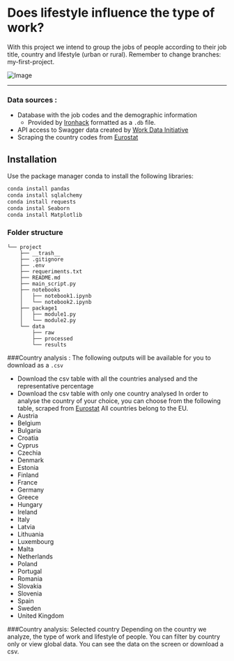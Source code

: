 # Does lifestyle influence the type of work?

With this project we intend to group the jobs of people according to their job title, country and lifestyle (urban or rural).
Remember to change branches: my-first-project.


![Image](https://images.unsplash.com/photo-1532214950507-92ba44a2f6f7?ixlib=rb-1.2.1&ixid=eyJhcHBfaWQiOjEyMDd9&auto=format&fit=crop&w=750&q=80)

---
### Data sources :
 - Database with the job codes and the demographic information
    - Provided by [Ironhack](http://www.potacho.com/files/ironhack/raw_data_project_m1.db) formatted as a `.db` file.
 - API access to Swagger data created by [Work Data Initiative](http://api.dataatwork.org/v1/jobs/autocomplete?contains=data
 )
 - Scraping the country codes from [Eurostat](https://ec.europa.eu/eurostat/statistics-explained/index.php/Glossary:Country_codes)

## **Installation**
Use the package manager conda to install the following libraries:

```bash
conda install pandas
conda install sqlalchemy
conda install requests
conda instal Seaborn
conda install Matplotlib
```
###  **Folder structure**
```
└── project
    ├── __trash__
    ├── .gitignore
    ├── .env
    ├── requeriments.txt
    ├── README.md
    ├── main_script.py
    ├── notebooks
    │   ├── notebook1.ipynb
    │   └── notebook2.ipynb
    ├── package1
    │   ├── module1.py
    │   └── module2.py
    └── data
        ├── raw
        ├── processed
        └── results
```
###Country analysis :
The following outputs will be available for you to download as a `.csv` 
- Download the csv table with all the countries analysed and the representative percentage
- Download the csv table with only one country analysed
In order to analyse the country of your choice, you can choose from the following table, scraped from [Eurostat](https://ec.europa.eu/eurostat/statistics-explained/index.php/Glossary:Country_codes)
All countries belong to the EU.
- Austria
- Belgium
- Bulgaria
- Croatia
- Cyprus
- Czechia
- Denmark
- Estonia
- Finland
- France
- Germany
- Greece
- Hungary
- Ireland
- Italy
- Latvia
- Lithuania
- Luxembourg
- Malta
- Netherlands
- Poland
- Portugal
- Romania
- Slovakia
- Slovenia
- Spain
- Sweden
- United Kingdom

###Country analysis: Selected country
Depending on the country we analyze, the type of work and lifestyle of people. You can filter by country only or view global data.
You can see the data on the screen or download a csv. 

